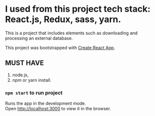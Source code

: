 # I used from this project tech stack: React.js, Redux, sass, yarn.

This is a project that includes elements such as downloading and processing an external database.

This project was bootstrapped with [Create React App](https://github.com/facebook/create-react-app).

## MUST HAVE 
1. node.js,
2. npm or yarn install.

### `npm start` to run project

Runs the app in the development mode.<br>
Open [http://localhost:3000](http://localhost:3000) to view it in the browser.